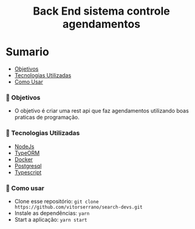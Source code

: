 <h1 align="center"> 
    Back End sistema controle agendamentos
</h1>

# Sumario

- [Objetivos](#objetivos)
- [Tecnologias Utilizadas](#tecnologias-utilizadas)
- [Como Usar](#como-usar)

<a id="objetivos"></a>
### :scroll: Objetivos 

- O objetivo é criar uma rest api que faz agendamentos utilizando boas praticas de programação.

<a id="tecnologias-utilizadas"></a>
### :art: Tecnologias Utilizadas

- [NodeJs](https://nodejs.org/en/)
- [TypeORM](https://typeorm.io/#/)
- [Docker](https://www.docker.com/)
- [Postgresql](https://www.postgresql.org/)
- [Typescript](https://www.typescriptlang.org/)


<a id="como-usar"></a>
### :checkered_flag: Como usar

- Clone esse repositório: `git clone https://github.com/vitorserrano/search-devs.git`
- Instale as dependências: `yarn`
- Start a aplicação: `yarn start`
